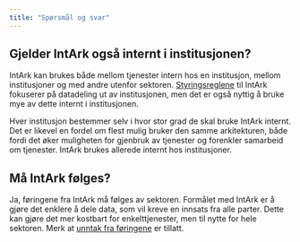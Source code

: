 ```yaml
---
title: "Spørsmål og svar"
---
```


## Gjelder IntArk også internt i institusjonen?

IntArk kan brukes både mellom tjenester intern hos en institusjon, mellom
institusjoner og med andre utenfor sektoren.
[Styringsreglene](/docs/datadeling/styringsregler) til IntArk fokuserer på
datadeling ut av institusjonen, men det er også nyttig å bruke mye av dette
internt i institusjonen. 

Hver institusjon bestemmer selv i hvor stor grad de skal bruke IntArk
internt. Det er likevel en fordel om flest mulig bruker den samme arkitekturen,
både fordi det øker muligheten for gjenbruk av tjenester og forenkler samarbeid
om tjenester. IntArk brukes allerede internt hos institusjoner.

## Må IntArk følges?

Ja, føringene fra IntArk må følges av sektoren. Formålet med IntArk er å gjøre
det enklere å dele data, som vil kreve en innsats fra alle parter. Dette kan
gjøre det mer kostbart for enkelttjenester, men til nytte for hele sektoren.
Merk at [unntak fra føringene](/docs/datadeling/hva-er/prosessene/unntak) er
tillatt.
